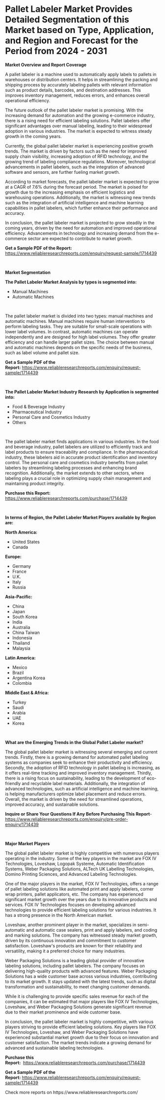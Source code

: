 <p><h1>Pallet Labeler Market Provides Detailed Segmentation of this Market based on Type, Application, and Region and Forecast for the Period from 2024 - 2031</h1></p><p><strong>Market Overview and Report Coverage</strong></p>
<p><p>A pallet labeler is a machine used to automatically apply labels to pallets in warehouses or distribution centers. It helps in streamlining the packing and shipping process by accurately labeling pallets with relevant information such as product details, barcodes, and destination addresses. This improves inventory management, reduces errors, and enhances overall operational efficiency.</p><p>The future outlook of the pallet labeler market is promising. With the increasing demand for automation and the growing e-commerce industry, there is a rising need for efficient labeling solutions. Pallet labelers offer significant advantages over manual labeling, leading to their widespread adoption in various industries. The market is expected to witness steady growth in the coming years.</p><p>Currently, the global pallet labeler market is experiencing positive growth trends. The market is driven by factors such as the need for improved supply chain visibility, increasing adoption of RFID technology, and the growing trend of labeling compliance regulations. Moreover, technological advancements in pallet labelers, such as the integration of advanced software and sensors, are further fueling market growth.</p><p>According to market forecasts, the pallet labeler market is expected to grow at a CAGR of 7.6% during the forecast period. The market is poised for growth due to the increasing emphasis on efficient logistics and warehousing operations. Additionally, the market is witnessing new trends such as the integration of artificial intelligence and machine learning capabilities in pallet labelers, which further enhance their performance and accuracy.</p><p>In conclusion, the pallet labeler market is projected to grow steadily in the coming years, driven by the need for automation and improved operational efficiency. Advancements in technology and increasing demand from the e-commerce sector are expected to contribute to market growth.</p></p>
<p><strong>Get a Sample PDF of the Report:</strong> <a href="https://www.reliableresearchreports.com/enquiry/request-sample/1714439">https://www.reliableresearchreports.com/enquiry/request-sample/1714439</a></p>
<p>&nbsp;</p>
<p><strong>Market Segmentation</strong></p>
<p><strong>The Pallet Labeler Market Analysis by types is segmented into:</strong></p>
<p><ul><li>Manual Machines</li><li>Automatic Machines</li></ul></p>
<p>&nbsp;</p>
<p><p>The pallet labeler market is divided into two types: manual machines and automatic machines. Manual machines require human intervention to perform labeling tasks. They are suitable for small-scale operations with lower label volumes. In contrast, automatic machines can operate independently and are designed for high label volumes. They offer greater efficiency and can handle larger pallet sizes. The choice between manual and automatic machines depends on the specific needs of the business, such as label volume and pallet size.</p></p>
<p><strong>Get a Sample PDF of the Report:</strong>&nbsp;<a href="https://www.reliableresearchreports.com/enquiry/request-sample/1714439">https://www.reliableresearchreports.com/enquiry/request-sample/1714439</a></p>
<p>&nbsp;</p>
<p><strong>The Pallet Labeler Market Industry Research by Application is segmented into:</strong></p>
<p><ul><li>Food & Beverage Industry</li><li>Pharmaceutical Industry</li><li>Personal Care and Cosmetics Industry</li><li>Others</li></ul></p>
<p>&nbsp;</p>
<p><p>The pallet labeler market finds applications in various industries. In the food and beverage industry, pallet labelers are utilized to efficiently track and label products to ensure traceability and compliance. In the pharmaceutical industry, these labelers aid in accurate product identification and inventory control. The personal care and cosmetics industry benefits from pallet labelers by streamlining labeling processes and enhancing brand recognition. Additionally, the market extends to other sectors, where labeling plays a crucial role in optimizing supply chain management and maintaining product integrity.</p></p>
<p><strong>Purchase this Report:</strong>&nbsp; <a href="https://www.reliableresearchreports.com/purchase/1714439">https://www.reliableresearchreports.com/purchase/1714439</a></p>
<p>&nbsp;</p>
<p><strong>In terms of Region, the Pallet Labeler Market Players available by Region are:</strong></p>
<p>
    <p> <strong> North America: </strong>
        <ul>
            <li>United States</li>
            <li>Canada</li>
        </ul>
        </p> 
    <p> <strong> Europe: </strong>
        <ul>
            <li>Germany</li>
            <li>France</li>
            <li>U.K.</li>
            <li>Italy</li>
            <li>Russia</li>
        </ul>
        </p> 
    <p> <strong> Asia-Pacific: </strong>
        <ul>
            <li>China</li>
            <li>Japan</li>
            <li>South Korea</li>
            <li>India</li>
            <li>Australia</li>
            <li>China Taiwan</li>
            <li>Indonesia</li>
            <li>Thailand</li>
            <li>Malaysia</li>
        </ul>
        </p> 
    <p> <strong> Latin America: </strong>
        <ul>
            <li>Mexico</li>
            <li>Brazil</li>
            <li>Argentina Korea</li>
            <li>Colombia</li>
        </ul>
        </p> 
    <p> <strong> Middle East & Africa: </strong>
        <ul>
            <li>Turkey</li>
            <li>Saudi</li>
            <li>Arabia</li>
            <li>UAE</li>
            <li>Korea</li>
        </ul>
    </p>
    </p>
<p>&nbsp;</p>
<p><strong>What are the Emerging Trends in the Global Pallet Labeler market?</strong></p>
<p><p>The global pallet labeler market is witnessing several emerging and current trends. Firstly, there is a growing demand for automated pallet labeling systems as companies seek to enhance their productivity and efficiency. Secondly, the adoption of RFID technology in pallet labeling is increasing, as it offers real-time tracking and improved inventory management. Thirdly, there is a rising focus on sustainability, leading to the development of eco-friendly and recyclable label materials. Additionally, the integration of advanced technologies, such as artificial intelligence and machine learning, is helping manufacturers optimize label placement and reduce errors. Overall, the market is driven by the need for streamlined operations, improved accuracy, and sustainable solutions.</p></p>
<p><strong>Inquire or Share Your Questions If Any Before Purchasing This Report</strong>- <a href="https://www.reliableresearchreports.com/enquiry/pre-order-enquiry/1714439">https://www.reliableresearchreports.com/enquiry/pre-order-enquiry/1714439</a></p>
<p>&nbsp;</p>
<p><strong>Major Market Players</strong></p>
<p><p>The global pallet labeler market is highly competitive with numerous players operating in the industry. Some of the key players in the market are FOX IV Technologies, Loveshaw, Logopak Systeme, Automatic Identification Systems, Weber Packaging Solutions, ALTech UK Labelling Technologies, Domino Printing Sciences, and Advanced Labeling Technologies.</p><p>One of the major players in the market, FOX IV Technologies, offers a range of pallet labeling solutions like automated print and apply labelers, corner wrap printers, pallet applicators, etc. The company has experienced significant market growth over the years due to its innovative products and services. FOX IV Technologies focuses on developing advanced technologies to provide efficient labeling solutions for various industries. It has a strong presence in the North American market.</p><p>Loveshaw, another prominent player in the market, specializes in semi-automatic and automatic case sealers, print and apply labelers, and coding and marking solutions. The company has witnessed steady market growth, driven by its continuous innovation and commitment to customer satisfaction. Loveshaw's products are known for their reliability and versatility, making it a preferred choice for many industries.</p><p>Weber Packaging Solutions is a leading global provider of innovative labeling solutions, including pallet labelers. The company focuses on delivering high-quality products with advanced features. Weber Packaging Solutions has a wide customer base across various industries, contributing to its market growth. It stays updated with the latest trends, such as digital transformation and sustainability, to meet changing customer demands.</p><p>While it is challenging to provide specific sales revenue for each of the companies, it can be estimated that major players like FOX IV Technologies, Loveshaw, and Weber Packaging Solutions generate significant revenue due to their market prominence and wide customer base.</p><p>In conclusion, the pallet labeler market is highly competitive, with various players striving to provide efficient labeling solutions. Key players like FOX IV Technologies, Loveshaw, and Weber Packaging Solutions have experienced substantial market growth due to their focus on innovation and customer satisfaction. The market trends indicate a growing demand for advanced and sustainable labeling technologies.</p></p>
<p><strong>Purchase this Report:</strong>&nbsp;&nbsp;<a href="https://www.reliableresearchreports.com/purchase/1714439">https://www.reliableresearchreports.com/purchase/1714439</a></p>
<p></p>
<p><strong>Get a Sample PDF of the Report:</strong>&nbsp;<a href="https://www.reliableresearchreports.com/enquiry/request-sample/1714439">https://www.reliableresearchreports.com/enquiry/request-sample/1714439</a></p>
<p>Check more reports on https://www.reliableresearchreports.com/</p>